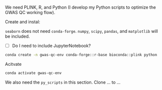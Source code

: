 # 


We need PLINK, R, and Python (I develop my Python scripts to optimize the GWAS QC working flow).


Create and instal:

`seaborn` does not need `conda-forge`. `numpy`, `scipy`, `pandas`, and `matplotlib` will be included. 

- [ ] Do I need to include JupyterNotebook?

```bash
conda create -n gwas-qc-env conda-forge::r-base bioconda::plink python seaborn
```

Acitvate

```bash
conda activate gwas-qc-env
```


We also need the `py_scripts` in this section. Clone ... to ...